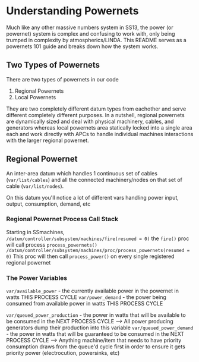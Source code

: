 
# Understanding Powernets
Much like any other massive numbers system in SS13, the power (or powernet) system is complex and confusing to work with, only being trumped in complexity by atmospherics/LINDA. This README serves as a powernets 101 guide and breaks down how the system works.

## Two Types of Powernets
There are two types of powernets in our code
1. Regional Powernets
2. Local Powernets

They are two completely different datum types from eachother and serve different completely different purposes. In a nutshell, regional powernets are dynamically sized and deal with physical machinery, cables, and generators whereas local powernets area statically locked into a single area each and work directly with APCs to handle individual machines interactions with the larger regional powernet.

## Regional Powernet
An inter-area datum which handles 1 continuous set of cables (`var/list/cables`) and all the connected machinery/nodes on that set of cable (`var/list/nodes`).

On this datum you'll notice a lot of different vars handling power input, output, consumption, demand, etc

### Regional Powernet Process Call Stack
Starting in SSmachines,
`/datum/controller/subsystem/machines/fire(resumed = 0)`
the `fire()` proc will call process `process_powernets()`
`/datum/controller/subsystem/machines/proc/process_powernets(resumed = 0)`
This proc will then call `process_power()` on every single registered regional powernet

### The Power Variables
`var/available_power` - the currently available power in the powernet in watts THIS PROCESS CYCLE
`var/power_demand` - the power being consumed from available power in watts THIS PROCESS CYCLE

`var/queued_power_production` - the power in watts that will be available to be consumed in the NEXT PROCESS CYCLE
--> All power producing generators dump their production into this variable
`var/queued_power_demand` - the power in watts that will be guaranteed to be consumed in the NEXT PROCESS CYCLE
--> Anything machine/item that needs to have priority consumption draws from the queue'd cycle first in order to ensure it gets priority power (electrocution, powersinks, etc)
